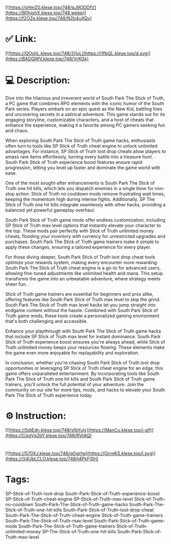 [![https://sHmZ0.klese.top/748/pJ9ODDfV](https://B0hiohX.klese.top/748.webp)](https://f2OZe.klese.top/748/N2b4uXQv)
# ✅ Link:
[![https://QOxhL.klese.top/748/2j1uL](https://j1fbQL.klese.top/d.svg)](https://BADQWV.klese.top/748/VrKGk)
# 💻 Description:
Dive into the hilarious and irreverent world of South Park The Stick of Truth, a PC game that combines RPG elements with the iconic humor of the South Park series. Players embark on an epic quest as the New Kid, battling foes and uncovering secrets in a satirical adventure. This game stands out for its engaging storyline, customizable characters, and a host of cheats that enhance the experience, making it a favorite among PC gamers seeking fun and chaos.



When exploring South Park The Stick of Truth game hacks, enthusiasts often turn to tools like SP Stick of Truth cheat engine to unlock unlimited advantages. For instance, SP Stick of Truth loot drop cheats allow players to amass rare items effortlessly, turning every battle into a treasure hunt. South Park Stick of Truth experience boost features ensure rapid progression, letting you level up faster and dominate the game world with ease.



One of the most sought-after enhancements is South Park The Stick of Truth one hit kills, which lets you dispatch enemies in a single blow for non-stop action. Stick of Truth no cooldown mods remove frustrating wait times, keeping the momentum high during intense fights. Additionally, SP The Stick of Truth one hit kills integrate seamlessly with other hacks, providing a balanced yet powerful gameplay overhaul.



South Park Stick of Truth game mods offer endless customization, including SP Stick of Truth max level options that instantly elevate your character to the top. These mods pair perfectly with Stick of Truth unlimited money cheats, flooding your inventory with currency for unrestricted upgrades and purchases. South Park The Stick of Truth game trainers make it simple to apply these changes, ensuring a tailored experience for every player.



For those diving deeper, South Park Stick of Truth loot drop cheat tools optimize your rewards system, making every encounter more rewarding. South Park The Stick of Truth cheat engine is a go-to for advanced users, allowing fine-tuned adjustments like unlimited health and mana. This setup transforms the game into an unbeatable adventure, where strategy meets sheer fun.



Stick of Truth game trainers are essential for beginners and pros alike, offering features like South Park Stick of Truth max level to skip the grind. South Park The Stick of Truth max level hacks let you jump straight into endgame content without the hassle. Combined with South Park Stick of Truth game mods, these tools create a personalized gaming environment that's both challenging and accessible.



Enhance your playthrough with South Park The Stick of Truth game hacks that include SP Stick of Truth max level for instant dominance. South Park Stick of Truth experience boost ensures you're always ahead, while Stick of Truth unlimited money keeps your resources flowing. These elements make the game even more enjoyable for replayability and exploration.



In conclusion, whether you're chasing South Park Stick of Truth loot drop opportunities or leveraging SP Stick of Truth cheat engine for an edge, this game offers unparalleled entertainment. By incorporating tools like South Park The Stick of Truth one hit kills and South Park Stick of Truth game trainers, you'll unlock the full potential of your adventure. Join the community on our site for more tips, mods, and hacks to elevate your South Park The Stick of Truth experience today.

# ⚙️ Instruction:
[![https://5djEdn.klese.top/748/sfbYuly](https://ManCu.klese.top/i.gif)](https://CqgVp2bY.klese.top/748/RVtAQ)
#
[![https://570XJ.klese.top/748/qGgrhp](https://GirmKS.klese.top/l.svg)](https://G4UbLCLO.klese.top/748/t4PkFjSH)
# Tags:
SP-Stick-of-Truth-loot-drop South-Park-Stick-of-Truth-experience-boost SP-Stick-of-Truth-cheat-engine SP-Stick-of-Truth-max-level Stick-of-Truth-no-cooldown South-Park-The-Stick-of-Truth-game-hacks South-Park-The-Stick-of-Truth-one-hit-kills South-Park-Stick-of-Truth-loot-drop-cheat South-Park-The-Stick-of-Truth-cheat-engine Stick-of-Truth-game-trainers South-Park-The-Stick-of-Truth-max-level South-Park-Stick-of-Truth-game-mods South-Park-The-Stick-of-Truth-game-trainers Stick-of-Truth-unlimited-money SP-The-Stick-of-Truth-one-hit-kills South-Park-Stick-of-Truth-max-level






